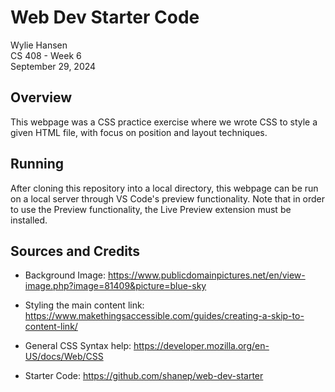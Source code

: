 # Web Dev Starter Code

Wylie Hansen  
CS 408 - Week 6  
September 29, 2024  

## Overview

This webpage was a CSS practice exercise where we wrote CSS to style a given HTML file, with focus on position and layout techniques.

## Running

After cloning this repository into a local directory, this webpage can be run on a local server through VS Code's preview functionality. Note that in order to use the Preview functionality, the Live Preview extension must be installed.

## Sources and Credits

- Background Image: https://www.publicdomainpictures.net/en/view-image.php?image=81409&picture=blue-sky

- Styling the main content link: https://www.makethingsaccessible.com/guides/creating-a-skip-to-content-link/

- General CSS Syntax help: https://developer.mozilla.org/en-US/docs/Web/CSS

- Starter Code: https://github.com/shanep/web-dev-starter